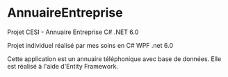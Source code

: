 # AnnuaireEntreprise
Projet CESI - Annuaire Entreprise C# .NET 6.0

Projet individuel réalisé par mes soins en C# WPF .net 6.0

Cette application est un annuaire téléphonique avec base de données.
Elle est réalisé à l'aide d'Entity Framework.
